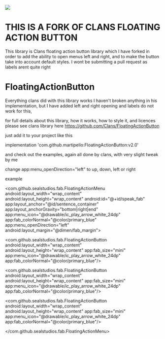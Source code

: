 [![](https://jitpack.io/v/martipello/FloatingActionButton.svg)](https://jitpack.io/#martipello/FloatingActionButton)

# THIS IS A FORK OF CLANS FLOATING ACTION BUTTON 
This library is Clans floating action button library which I have forked in order to add the ability to open menus left and right, and to make the button take into account default styles. I wont be submitting a pull request as labels arent quite right
# FloatingActionButton
Everything clans did with this library works I haven't broken anything in his implementation, but I have added left and right opening and labels do not work for this,

for full details about this library, how it works, how to style it, and licences please see clans library here https://github.com/Clans/FloatingActionButton

just add it to your project like this 

implementation 'com.github.martipello:FloatingActionButton:v2.0'

and check out the examples, again all done by clans, with very slight tweak by me

change app:menu_openDirection="left" to up, down, left or right

example

<com.github.sealstudios.fab.FloatingActionMenu
  android:layout_width="wrap_content"
  android:layout_height="wrap_content"
  android:id="@+id/speak_fab"
  app:layout_anchor="@id/sentence_container"
  app:layout_anchorGravity="bottom|right|end"
  app:menu_icon="@drawable/ic_play_arrow_white_24dp"
  app:fab_colorNormal="@color/primary_blue"
  app:menu_openDirection="left"
  android:layout_margin="@dimen/fab_margin">

  <com.github.sealstudios.fab.FloatingActionButton
  android:layout_width="wrap_content"
  android:layout_height="wrap_content"
  app:fab_size="mini"
  app:menu_icon="@drawable/ic_play_arrow_white_24dp"
  app:fab_colorNormal="@color/primary_blue"/>

  <com.github.sealstudios.fab.FloatingActionButton
  android:layout_width="wrap_content"
  android:layout_height="wrap_content"
  app:fab_size="mini"
  app:menu_icon="@drawable/ic_play_arrow_white_24dp"
  app:fab_colorNormal="@color/primary_blue"/>

  <com.github.sealstudios.fab.FloatingActionButton
  android:layout_width="wrap_content"
  android:layout_height="wrap_content"
  app:fab_size="mini"
  app:menu_icon="@drawable/ic_play_arrow_white_24dp"
  app:fab_colorNormal="@color/primary_blue"/>

  </com.github.sealstudios.fab.FloatingActionMenu>

